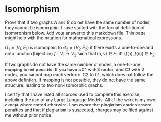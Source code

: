 # Isomorphism

Prove that if two graphs $A$ and $B$ do not have the same number of nodes, they
cannot be isomorphic. I have started with the formal definition of isomorphism
below. Add your answer to this markdown file. [This
page](https://docs.github.com/en/get-started/writing-on-github/working-with-advanced-formatting/writing-mathematical-expressions)
might help with the notation for mathematical expressions.

$G_1=(V_1 , E_1)$ is isomorphic to $G_2 = (V_2, E_2)$ if there exists a
one-to-one and onto function (bijection) $f: V_1 \rightarrow V_2$ such that $(u,v)
\in E_1$ iff $(f(u),f(v)) \in E_2$.

If two graphs do not have the same number of nodes, a one-to-one mapping is not possible.
If you have a G1 with 3 nodes, and G2 with 2 nodes, you cannot map each vertex in G2 to G1, which 
does not follow the above defintion. If mapping is not possible, they do not have the same structure,
leading to two non-isomorphic graphs.

I certify that I have listed all sources used to complete this exercise, including the use of any Large Language Models. All of the work is my own, except where stated otherwise. I am aware that plagiarism carries severe penalties and that if plagiarism is suspected, charges may be filed against me without prior notice.
